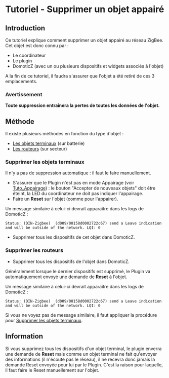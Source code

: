 # Tutoriel - Supprimer un objet appairé

## Introduction

Ce tutoriel explique comment supprimer un objet appairé au réseau ZigBee.
Cet objet est donc connu par :
* Le coordinateur
* Le plugin
* DomoticZ (avec un ou plusieurs dispositifs et widgets associés à l'objet)

A la fin de ce tutoriel, il faudra s'assurer que l'objet a été retiré de ces 3 emplacements.



### Avertissement

__Toute suppression entraînera la pertes de toutes les données de l'objet.__


## Méthode

Il existe plusieurs méthodes en fonction du type d'objet :

* [Les objets terminaux](#supprimer-les-objets-terminaux) (sur batterie)
* [Les routeurs](#supprimer-les-routeurs) (sur secteur)


### Supprimer les objets terminaux

Il n'y a pas de suppression automatique : il faut le faire manuellement.

* S'assurer que le Plugin n'est pas en mode Appairage (voir [Tuto_Appairage](Tuto_Appairage-objet.md)) : le bouton "Accepter de nouveaux objets" doit être éteint, la LED du coordinateur ne doit pas indiquer l'appairage.
* Faire un __Reset__ sur l'objet (comme pour l'appairer).

Un message similaire à celui-ci devrait apparaître dans les logs de DomoticZ :

`Status: (DIN-Zigbee)  (d009/00158d0002722c67) send a Leave indication and will be outside of the network. LQI: 0`

* Supprimer tous les dispositifs de cet objet dans DomoticZ.


### Supprimer les routeurs

* Supprimer tous les dispositifs de l'objet dans DomoticZ.

Généralement lorsque le dernier dispositifs est supprimé, le Plugin va automatiquement envoyé une demande de __Reset__ à l'objet.

Un message similaire à celui-ci devrait apparaître dans les logs de DomoticZ :

`Status: (DIN-Zigbee)  (d009/00158d0002722c67) send a Leave indication and will be outside of the network. LQI: 0`

Si vous ne voyez pas de message similaire, il faut appliquer la procédure pour [Supprimer les objets terminaux](#supprimer-les-objets-terminaux).


## Information

Si vous supprimez tous les dispositifs d'un objet terminal, le plugin enverra une demande de __Reset__ mais comme un objet terminal ne fait qu'envoyer des informations (il n'écoute pas le réseau), il ne recevra donc jamais la demande Reset envoyée pour lui par le Plugin.
C'est la raison pour laquelle, il faut faire le Reset manuellement sur l'objet.
